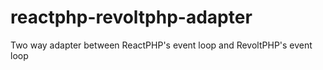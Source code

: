 # reactphp-revoltphp-adapter
Two way adapter between ReactPHP's event loop and RevoltPHP's event loop
